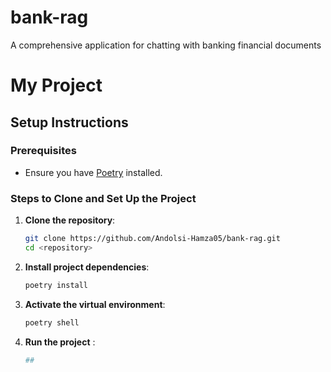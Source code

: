 # bank-rag
A comprehensive application for chatting with banking financial documents

# My Project

## Setup Instructions

### Prerequisites

- Ensure you have [Poetry](https://python-poetry.org/docs/#installation) installed.

### Steps to Clone and Set Up the Project

1. **Clone the repository**:
    ```sh
    git clone https://github.com/Andolsi-Hamza05/bank-rag.git
    cd <repository>
    ```

2. **Install project dependencies**:
    ```sh
    poetry install
    ```

3. **Activate the virtual environment**:
    ```sh
    poetry shell
    ```

4. **Run the project** :
    ```sh
    ##
    ```
